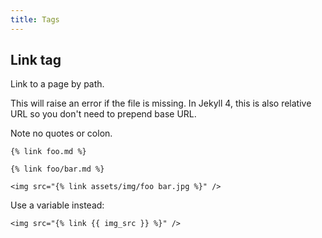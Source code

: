 ```yaml
---
title: Tags
---
```


## Link tag

Link to a page by path.

This will raise an error if the file is missing. In Jekyll 4, this is also relative URL so you don't need to prepend base URL.

Note no quotes or colon.
```liquid
{% link foo.md %}

{% link foo/bar.md %}
```


```liquid
<img src="{% link assets/img/foo bar.jpg %}" />
```

Use a variable instead:

```liquid
<img src="{% link {{ img_src }} %}" />
```
